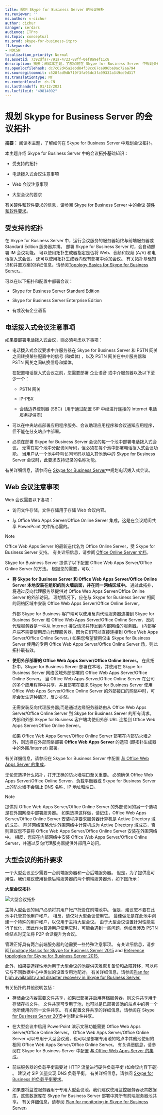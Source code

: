 ```yaml
---
title: 规划 Skype for Business Server 的会议拓扑
ms.reviewer: ''
ms.author: v-cichur
author: cichur
manager: serdars
audience: ITPro
ms.topic: conceptual
ms.prod: skype-for-business-itpro
f1.keywords:
- NOCSH
localization_priority: Normal
ms.assetid: 7392dfa7-791a-4723-88ff-0ef8a9ef11c8
description: 摘要：阅读本主题，了解如何在 Skype for Business Server 中规划会议拓扑。
ms.openlocfilehash: dc7c62d45a2ebd84f38cc67ce996ba0ac72aa794
ms.sourcegitcommit: c528fad9db719f3fa96dc3fa99332a349cd9d317
ms.translationtype: MT
ms.contentlocale: zh-CN
ms.lasthandoff: 01/12/2021
ms.locfileid: "49814092"
---
```

# <a name="plan-your-conferencing-topology-for-skype-for-business-server"></a>规划 Skype for Business Server 的会议拓扑
 
**摘要：** 阅读本主题，了解如何在 Skype for Business Server 中规划会议拓扑。
  
本主题介绍 Skype for Business Server 中的会议拓扑基础知识：
  
- 受支持的拓扑
    
- 电话拨入式会议注意事项
    
- Web 会议注意事项
    
- 大型会议的要求
    
有关硬件和软件要求的信息，请参阅 Skype for Business Server 中的会议 [硬件和软件要求](hardware-and-software-requirements.md)。
  
## <a name="supported-topologies"></a>受支持的拓扑

在 Skype for Business Server 中，运行会议服务的服务器始终与前端服务器或 Standard Edition 服务器并排。 部署 Skype for Business Server 时，会自动部署 IM 会议功能。 可以使用拓扑生成器指定是否将 Web、音频和视频 (A/V) 和电话拨入式会议。 还可以使用拓扑生成器向现有部署中添加会议。 有关拓扑基础知识和并置方案的详细信息，请参阅[Topology Basics for Skype for Business Server。](../../plan-your-deployment/topology-basics/topology-basics.md)
  
可以在以下拓扑和配置中部署会议：
  
- Skype for Business Server Standard Edition
    
- Skype for Business Server Enterprise Edition
    
- 有或没有企业语音
    
## <a name="dial-in-conferencing-considerations"></a>电话拨入式会议注意事项

如果要部署电话拨入式会议，则必须考虑以下事项：
  
- 电话拨入式会议要求中介服务器在 Skype for Business Server 和 PSTN 网关之间转换某些配置中的信号 (和媒体) ，以及 PSTN 网关在中介服务器和 PSTN 网关之间转换信号和媒体。
    
   在配置电话拨入式会议之前，您需要部署 企业语音 或中介服务器以及以下至少一个：
    
  - PSTN 网关
    
  - IP-PBX
    
  - 会话边界控制器 (SBC)（用于通过配置 SIP 中继进行连接的 Internet 电话服务提供商）
    
- 可以在中央站点部署应用程序服务、会议助理应用程序和会议通知应用程序，但不能在分支站点中部署。
    
- 必须在部署 Skype for Business Server 会议的每一个池中部署电话拨入式会议。 无需在每个池中分配访问号码，但必须在每个池中部署电话拨入式会议功能。 当用户从一个池中呼叫访问号码以加入其他池中的 Skype for Business Server 会议时，此要求支持记录的名称功能。 
    
有关详细信息，请参阅在 [Skype for Business Server](dial-in-conferencing.md)中规划电话拨入式会议。
  
## <a name="web-conferencing-considerations"></a>Web 会议注意事项

Web 会议需要以下各项： 
  
- 访问文件存储，文件存储用于存储 Web 会议内容。
    
- 与 Office Web Apps Server/Office Online Server 集成，这是在会议期间共享 PowerPoint 文件所必需的。
    
> [!NOTE]
> Office Web Apps Server 的最新迭代名为 Office Online Server，受 Skype for Business Server 支持。 有关详细信息，请参阅 [Office Online Server 文档](https://technet.microsoft.com/library/jj219456%28v=office.16%29.aspx)。 
  
Skype for Business Server 提供了以下配置 Office Web Apps Server/Office Online Server 的方法。 根据您的需要，可以：
  
- **将 Skype for Business Server 和 Office Web Apps Server/Office Online Server 本地安装在组织的防火墙后面，并在同一网络区域中。** 通过此拓扑，将通过反向代理服务器提供对 Office Web Apps Server/Office Online Server 的外部访问。 理想情况下，应在与 Skype for Business Server 相同的网络区域中安装 Office Web Apps Server/Office Online Server。
    
    外部 Skype for Business 客户端可以使用反向代理服务器连接到 Skype for Business Server 和 Office Web Apps Server/Office Online Server，反向代理服务器是一种从 Internet 接受请求并转发到内部网络的服务器。  (内部客户端不需要使用反向代理服务器，因为它们可以直接连接到 Office Web Apps Server/Office Online Server。) 如果您希望使用仅由 Skype for Business Server 使用的专用 Office Web Apps Server/Office Online Server 场，则此拓扑最有效。
    
- **使用外部部署的 Office Web Apps Server/Office Online Server。** 在此拓扑中，Skype for Business Server 部署在本地，并使用在 Skype for Business Server 网络区域外部部署的 Office Web Apps Server/Office Online Server。 当 Office Web Apps Server/Office Online Server 在公司的多个应用程序中共享，并且部署在要求 Skype for Business Server 使用 Office Web Apps Server/Office Online Server 的外部接口的网络中时，可能会发生这种情况，反之亦然。
    
    无需安装反向代理服务器;而是通过边缘服务器路由从 Office Web Apps Server/Office Online Server 到 Skype for Business Server 的所有请求。 内部和外部 Skype for Business 客户端均使用外部 URL 连接到 Office Web Apps Server/Office Online Server。
    
    如果 Office Web Apps Server/Office Online Server 部署在内部防火墙之外，则选择在外部网络部署 **Office Web Apps Server** 的选项 (即拓扑生成器中的外围/Internet) 部署。
    
有关详细信息，请参阅在 Skype for Business Server 中配置 [与 Office Web Apps Server 的集成](../../deploy/deploy-conferencing/office-web-app-server.md)。 
  
无论您选择什么拓扑，打开正确的防火墙端口至关重要。 必须确保 Office Web Apps Server/Office Online Server、负载平衡器或 Skype for Business Server 上的防火墙不会阻止 DNS 名称、IP 地址和端口。
  
> [!NOTE]
> 提供对 Office Web Apps Server/Office Online Server 的外部访问的另一个选项是在外围网络中部署服务器。 如果选择这样做，请记住，Office Web Apps Server/Office Online Server 安装程序要求服务器计算机是 Active Directory 域的成员。 除非网络策略允许外围网络中计算机成为 Active Directory 域成员，否则建议您不要将 Office Web Apps Server/Office Online Server 安装在外围网络中。 相反，您应在内部网络中安装 Office Web Apps Server/Office Online Server，并通过反向代理服务器提供外部用户访问。 
  
## <a name="topology-requirements-for-large-meetings"></a>大型会议的拓扑要求

一个大型会议至少需要一台前端服务器和一台后端服务器。 但是，为了提供高可用性，我们建议使用镜像后端服务器的两个前端服务器池，如下图所示：
  
**大型会议拓扑**

![大型会议拓扑](../../media/06858900-a262-4a47-96d0-51abd6827064.png)
  
主持大型会议的用户必须将其用户帐户托管在前端池中。 但是，建议您不要在此池中托管其他用户帐户。 相反，请仅对大型会议使用它。 最佳做法是在此池中创建一个特殊的用户帐户，以仅用于主持大型会议。 由于大型会议设置针对性能进行了优化，因此作为普通用户使用它时，可能会遇到一些问题，例如当涉及 PSTN 终结点时无法将 P2P 会话提升为会议。
  
管理正好具有两台前端服务器的池需要一些特殊注意事项。 有关详细信息，请参阅[Topology Basics for Skype for Business Server 2015](../../plan-your-deployment/topology-basics/topology-basics.md) and [Reference topologies for Skype for Business Server 2015.](../../plan-your-deployment/topology-basics/reference-topologies.md)
  
此外，如果要选择性地为用于大型会议的池提供灾难恢复备份和故障转移，可以将它与不同数据中心中类似的设置专用池配对。 有关详细信息，请参阅[Plan for high availability and disaster recovery in Skype for Business Server.](../../plan-your-deployment/high-availability-and-disaster-recovery/high-availability-and-disaster-recovery.md)
  
有关拓扑的其他说明包括：
  
- 存储会议内容需要文件共享，如果已部署并启用存档服务器，则文件共享用于存储存档文件。 文件共享可专用于池，也可以是已部署该池的站点中的另一个池所使用的同一文件共享。 有关配置文件共享的详细信息，请参阅在 Skype [for Business Server 2015](../../deploy/install/create-a-file-share.md)中创建文件共享。
    
- 在大型会议中启用 PowerPoint 演示文稿功能需要 Office Web Apps Server/Office Online Server。 Office Web Apps Server/Office Online Server 可以专用于大型会议池，也可以是部署专用池的站点中其他池使用的相同 Office Web Apps Server/Office Online Server。 有关详细信息，请参阅在 Skype for Business Server 中配置 [与 Office Web Apps Server 的集成](../../deploy/deploy-conferencing/office-web-app-server.md)。 
    
- 前端服务器的负载平衡需要对 HTTP 流量进行硬件负载平衡 (如会议内容下载) 。 建议对 SIP 流量实现 DNS 负载平衡。 有关详细信息，请参阅 [Skype for Business 的负载平衡要求](../../plan-your-deployment/network-requirements/load-balancing.md)。 
    
- 如果要将监控服务器用于专用大型会议池，我们建议使用监控服务器及其数据库，这些数据库在 Skype for Business Server 部署中跨所有前端服务器池共享。 有关详细信息，请参阅 [Plan for monitoring in Skype for Business Server](../../plan-your-deployment/monitoring.md)。
    

